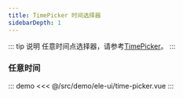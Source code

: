 ```yaml
---
title: TimePicker 时间选择器
sidebarDepth: 1
---
```


::: tip 说明
任意时间点选择器，请参考[TimePicker](https://element.eleme.cn/#/zh-CN/component/time-picker)。
:::

### 任意时间
::: demo
<<< @/src/demo/ele-ui/time-picker.vue
:::

